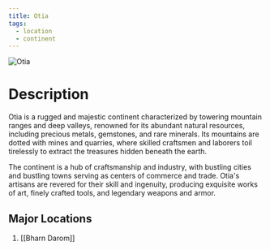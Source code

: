 ```yaml
---
title: Otia
tags:
  - location
  - continent
---
```

<img src="../../images/otia.webp" alt="Otia" usemap="#otia">  
  
<map name="otia">  
  <area shape="circle" coords="280,630,45" alt="Bharn Darom" href="Bharn-Darom"> 
</map>

# Description
Otia is a rugged and majestic continent characterized by towering mountain ranges and deep valleys, renowned for its abundant natural resources, including precious metals, gemstones, and rare minerals. Its mountains are dotted with mines and quarries, where skilled craftsmen and laborers toil tirelessly to extract the treasures hidden beneath the earth.

The continent is a hub of craftsmanship and industry, with bustling cities and bustling towns serving as centers of commerce and trade. Otia's artisans are revered for their skill and ingenuity, producing exquisite works of art, finely crafted tools, and legendary weapons and armor.

## Major Locations
1. [[Bharn Darom]]